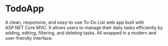 # TodoApp
A clean, responsive, and easy-to-use To-Do List web app built with ASP.NET Core MVC. It allows users to manage their daily tasks efficiently by adding, editing, filtering, and deleting tasks. All wrapped in a modern and user-friendly interface.
